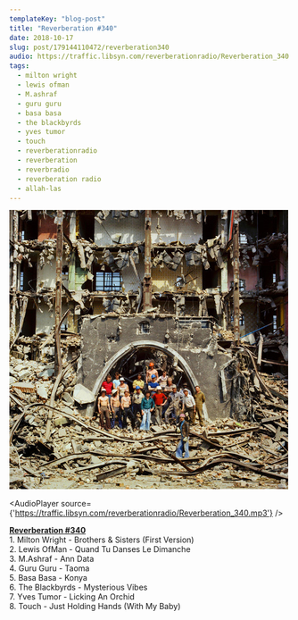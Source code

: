 ```yaml
---
templateKey: "blog-post"
title: "Reverberation #340"
date: 2018-10-17
slug: post/179144110472/reverberation340
audio: https://traffic.libsyn.com/reverberationradio/Reverberation_340.mp3
tags:
  - milton wright
  - lewis ofman
  - M.ashraf
  - guru guru
  - basa basa
  - the blackbyrds
  - yves tumor
  - touch
  - reverberationradio
  - reverberation
  - reverbradio
  - reverberation radio
  - allah-las
---
```


![Reverberation #340](../images/6aa9231708aabcd295855a089df0641c5649d7c1273fb0c60131309cfd791cda.jpg)

<AudioPlayer source={'https://traffic.libsyn.com/reverberationradio/Reverberation_340.mp3'} />

<p><b><a href="https://traffic.libsyn.com/reverberationradio/Reverberation_340.mp3">Reverberation #340</a><br /></b>1. Milton Wright - Brothers &amp; Sisters (First Version)<br />2. Lewis OfMan - Quand Tu Danses Le Dimanche<br />3. M.Ashraf - Ann Data<br />4. Guru Guru - Taoma<br />5. Basa Basa - Konya<br />6. The Blackbyrds - Mysterious Vibes<br />7. Yves Tumor - Licking An Orchid<br />8. Touch - Just Holding Hands (With My Baby)</p>

